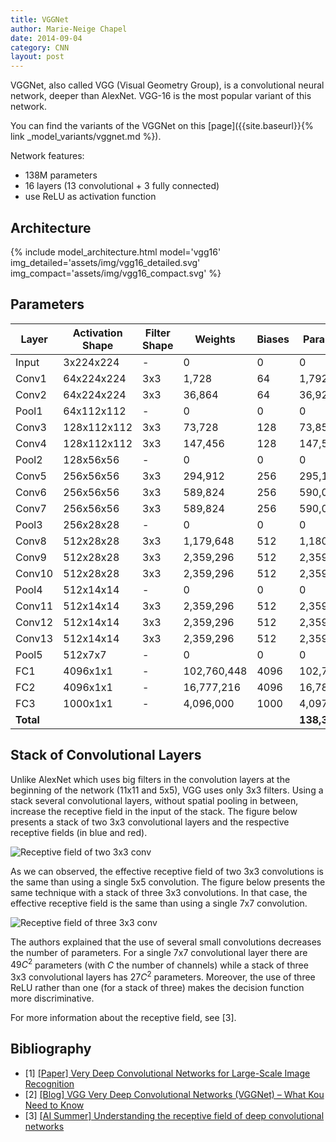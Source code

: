 ```yaml
---
title: VGGNet
author: Marie-Neige Chapel
date: 2014-09-04
category: CNN
layout: post
---
```


VGGNet, also called VGG (Visual Geometry Group), is a convolutional neural network, deeper than AlexNet. VGG-16 is the most popular variant of this network.

You can find the variants of the VGGNet on this [page]({{site.baseurl}}{% link _model_variants/vggnet.md %}).

Network features:

- 138M parameters
- 16 layers (13 convolutional + 3 fully connected)
- use ReLU as activation function

## Architecture

{% include model_architecture.html model='vgg16' img_detailed='assets/img/vgg16_detailed.svg' img_compact='assets/img/vgg16_compact.svg' %}

## Parameters

| Layer  | Activation Shape  | Filter Shape | Weights     | Biases | Parameters  |
| ------ | ----------------- | ------------ | ----------- | ------ | ----------- |
| Input  | 3x224x224         | -            | 0           | 0      | 0           |
| Conv1  | 64x224x224        | 3x3          | 1,728       | 64     | 1,792       |
| Conv2  | 64x224x224        | 3x3          | 36,864      | 64     | 36,928      |
| Pool1  | 64x112x112        | -            | 0           | 0      | 0           |
| Conv3  | 128x112x112       | 3x3          | 73,728      | 128    | 73,856      |
| Conv4  | 128x112x112       | 3x3          | 147,456     | 128    | 147,584     |
| Pool2  | 128x56x56         | -            | 0           | 0      | 0           |
| Conv5  | 256x56x56         | 3x3          | 294,912     | 256    | 295,168     |
| Conv6  | 256x56x56         | 3x3          | 589,824     | 256    | 590,080     |
| Conv7  | 256x56x56         | 3x3          | 589,824     | 256    | 590,080     |
| Pool3  | 256x28x28         | -            | 0           | 0      | 0           |
| Conv8  | 512x28x28         | 3x3          | 1,179,648   | 512    | 1,180,160   |
| Conv9  | 512x28x28         | 3x3          | 2,359,296   | 512    | 2,359,808   |
| Conv10 | 512x28x28         | 3x3          | 2,359,296   | 512    | 2,359,808   |
| Pool4  | 512x14x14         | -            | 0           | 0      | 0           |
| Conv11 | 512x14x14         | 3x3          | 2,359,296   | 512    | 2,359,808   |
| Conv12 | 512x14x14         | 3x3          | 2,359,296   | 512    | 2,359,808   |
| Conv13 | 512x14x14         | 3x3          | 2,359,296   | 512    | 2,359,808   |
| Pool5  | 512x7x7           | -            | 0           | 0      | 0           |
| FC1    | 4096x1x1          | -            | 102,760,448 | 4096   | 102,764,544 |
| FC2    | 4096x1x1          | -            | 16,777,216  | 4096   | 16,781,312  |
| FC3    | 1000x1x1          | -            | 4,096,000   | 1000   | 4,097,000   |
| **Total** |                |              |             |        | **138,357,544** |

## Stack of Convolutional Layers

Unlike AlexNet which uses big filters in the convolution layers at the beginning of the network (11x11 and 5x5), VGG uses only 3x3 filters. Using a stack several convolutional layers, without spatial pooling in between, increase the receptive field in the input of the stack. The figure below presents a stack of two 3x3 convolutional layers and the respective receptive fields (in blue and red).

![Receptive field of two 3x3 conv]({{site.baseurl}}/assets/img/vgg_receptive_field_2_conv.svg)

As we can observed, the effective receptive field of two 3x3 convolutions is the same than using a single 5x5 convolution. The figure below presents the same technique with a stack of three 3x3 convolutions. In that case, the effective receptive field is the same than using a single 7x7 convolution.

![Receptive field of three 3x3 conv]({{site.baseurl}}/assets/img/vgg_receptive_field_3_conv.svg)

The authors explained that the use of several small convolutions decreases the number of parameters. For a single 7x7 convolutional layer there are $49C^2$ parameters (with $C$ the number of channels) while a stack of three 3x3 convolutional layers has $27C^2$ parameters. Moreover, the use of three ReLU rather than one (for a stack of three) makes the decision function more discriminative.

For more information about the receptive field, see [3].

## Bibliography

- [1] [[Paper] Very Deep Convolutional Networks for Large-Scale Image Recognition](https://arxiv.org/pdf/1409.1556v6)
- [2] [[Blog] VGG Very Deep Convolutional Networks (VGGNet) – What Kou Need to Know](https://viso.ai/deep-learning/vgg-very-deep-convolutional-networks/)
- [3] [[AI Summer] Understanding the receptive field of deep convolutional networks](https://theaisummer.com/receptive-field/)
